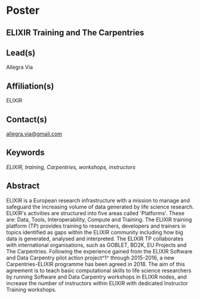 # Poster

## **ELIXIR Training and The Carpentries**

## Lead(s)
Allegra Via

## Affiliation(s)
ELIXIR

## Contact(s)
allegra.via@gmail.com

## Keywords
*ELIXIR, training, Carpentries, workshops, instructors*
 
## Abstract
ELIXIR is a European research infrastructure with a mission to manage and safeguard the increasing volume of data generated by life science research. ELIXIR's activities are structured into five areas called 'Platforms'. These are: Data, Tools, Interoperability, Compute and Training. The ELIXIR training platform (TP) provides training to researchers, developers and trainers in topics identified as gaps within the ELIXIR community including how big data is generated, analysed and interpreted. The ELIXIR TP collaborates with international organisations, such as GOBLET, BD2K, EU Projects and The Carpentries. Following the experience gained from the ELIXIR Software and Data Carpentry pilot action project^1^ through 2015-2016, a new Carpentries-ELIXIR programme has been agreed in 2018. The aim of this agreement is to teach basic computational skills to life science researchers by running Software and Data Carpentry workshops in ELIXIR nodes, and increase the number of instructors within ELIXIR with dedicated Instructor Training workshops.
